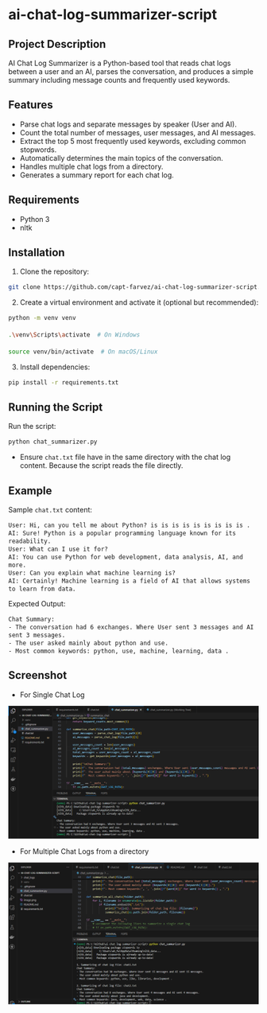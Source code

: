 # ai-chat-log-summarizer-script

## Project Description
AI Chat Log Summarizer is a Python-based tool that reads chat logs between a user and an AI, parses the conversation, and produces a simple summary including message counts and frequently used keywords.

## Features
- Parse chat logs and separate messages by speaker (User and AI).
- Count the total number of messages, user messages, and AI messages.
- Extract the top 5 most frequently used keywords, excluding common stopwords.
- Automatically determines the main topics of the conversation.
- Handles multiple chat logs from a directory.
- Generates a summary report for each chat log.

## Requirements
- Python 3
- nltk

## Installation 
1. Clone the repository:
```bash
git clone https://github.com/capt-farvez/ai-chat-log-summarizer-script.git
```
2. Create a virtual environment and activate it (optional but recommended):
```bash
python -m venv venv

.\venv\Scripts\activate  # On Windows

source venv/bin/activate  # On macOS/Linux
```
3. Install dependencies:
```bash
pip install -r requirements.txt
```

## Running the Script
Run the script:
```bash
python chat_summarizer.py
```
- Ensure `chat.txt` file have in the same directory with the chat log content. Because the script reads the file directly.

## Example
Sample `chat.txt` content:
```
User: Hi, can you tell me about Python? is is is is is is is is is .
AI: Sure! Python is a popular programming language known for its readability.
User: What can I use it for?
AI: You can use Python for web development, data analysis, AI, and more.
User: Can you explain what machine learning is?
AI: Certainly! Machine learning is a field of AI that allows systems to learn from data.
```

Expected Output:
```
Chat Summary:
- The conversation had 6 exchanges. Where User sent 3 messages and AI sent 3 messages.
- The user asked mainly about python and use.
- Most common keywords: python, use, machine, learning, data .
```

## Screenshot
- For Single Chat Log

![alt text](image.png)

- For Multiple Chat Logs from a directory

![alt text](image-1.png)
